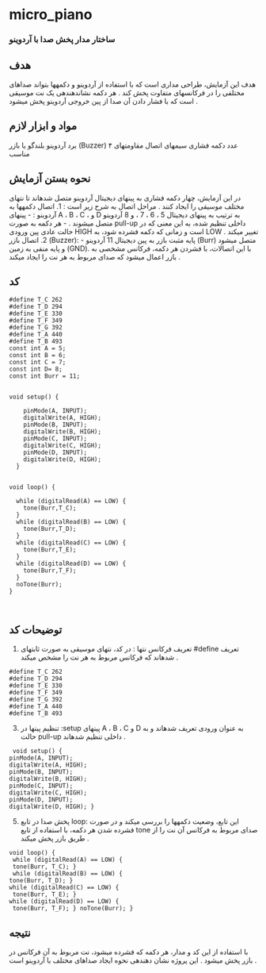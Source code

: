 # micro_piano
### ساختار مدار پخش صدا با آردوینو
## هدف
هدف این آزمایش، طراحی مداری است که با استفاده از آردوینو و دکمهها بتواند صداهای مختلفی را در فرکانسهای متفاوت
پخش کند . هر دکمه نشاندهندهی یک نت موسیقی است که با فشار دادن آن صدا از پین خروجی آردوینو پخش میشود .
## مواد و ابزار لازم
برد آردوینو
بلندگو یا بازر (Buzzer) ۴ عدد دکمه فشاری
سیمهای اتصال
مقاومتهای مناسب
## نحوه بستن آزمایش
در این آزمایش، چهار دکمه فشاری به پینهای دیجیتال آردوینو متصل شدهاند تا نتهای مختلف موسیقی را ایجاد کنند . مراحل اتصال به شرح زیر است : 1. اتصال دکمهها به آردوینو : - پینهای A ، B ، C ، و D به ترتیب به پینهای دیجیتال 5 ، 6 ، 7 ، و 8 آردوینو متصل میشوند . - هر دکمه به صورت pull-up داخلی تنظیم شده، به این معنی که در حالت عادی پین ورودی HIGH است و زمانی که دکمه فشرده شود، به LOW تغییر میکند . 2. اتصال بازر (Buzzer): - پایه مثبت بازر به پین دیجیتال 11 آردوینو (Burr) متصل میشود و پایه منفی به زمین (GND). با این اتصالات، با فشردن هر دکمه، فرکانس مشخصی به بازر اعمال میشود که صدای مربوط به هر نت را ایجاد میکند .
## کد
```
#define T_C 262
#define T_D 294
#define T_E 330
#define T_F 349
#define T_G 392
#define T_A 440
#define T_B 493
const int A = 5;
const int B = 6;
const int C = 7;
const int D= 8;
const int Burr = 11;


void setup() {
 
    pinMode(A, INPUT);
    digitalWrite(A, HIGH);
    pinMode(B, INPUT);
    digitalWrite(B, HIGH);
    pinMode(C, INPUT);
    digitalWrite(C, HIGH);
    pinMode(D, INPUT);
    digitalWrite(D, HIGH);
  }


void loop() {

  while (digitalRead(A) == LOW) {
    tone(Burr,T_C);
  }
  while (digitalRead(B) == LOW) {
    tone(Burr,T_D);
  }
  while (digitalRead(C) == LOW) {
    tone(Burr,T_E);
  }
  while (digitalRead(D) == LOW) {
    tone(Burr,T_F);
  }
  noTone(Burr);
}



```
## توضیحات کد
1. تعریف فرکانس نتها : در کد، نتهای موسیقی به صورت ثابتهای #define تعریف شدهاند که فرکانس مربوط به هر نت
را مشخص میکند .
```
#define T_C 262
#define T_D 294
#define T_E 330
#define T_F 349
#define T_G 392
#define T_A 440
#define T_B 493
 ```
3. تنظیم پینها در :setup پینهای A ، B ، C و D به عنوان ورودی تعریف شدهاند و به حالت pull-up داخلی تنظیم شدهاند .
```
 void setup() {
pinMode(A, INPUT);
digitalWrite(A, HIGH);
pinMode(B, INPUT);
digitalWrite(B, HIGH);
pinMode(C, INPUT);
digitalWrite(C, HIGH);
pinMode(D, INPUT);
digitalWrite(D, HIGH); }
```
5. پخش صدا در تابع loop: این تابع، وضعیت دکمهها را بررسی میکند و در صورت فشرده شدن هر دکمه، با استفاده از
تابع tone صدای مربوط به فرکانس آن نت را از طریق بازر پخش میکند .
```
void loop() {
 while (digitalRead(A) == LOW) {
 tone(Burr, T_C); }
 while (digitalRead(B) == LOW) {
tone(Burr, T_D); }
while (digitalRead(C) == LOW) {
 tone(Burr, T_E); }
while (digitalRead(D) == LOW) {
 tone(Burr, T_F); } noTone(Burr); }
 ```
## نتیجه
با استفاده از این کد و مدار، هر دکمه که فشرده میشود، نت مربوط به آن فرکانس در بازر پخش میشود . این پروژه نشان
دهندهی نحوه ایجاد صداهای مختلف با آردوینو است .
